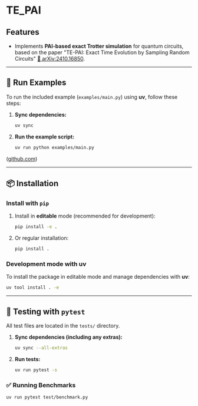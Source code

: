 # TE_PAI

## Features

- Implements **PAI-based exact Trotter simulation** for quantum circuits, based on the paper "TE-PAI: Exact Time Evolution by Sampling Random Circuits" [📄 arXiv:2410.16850](https://arxiv.org/abs/2410.16850).

---

## 🚀 Run Examples

To run the included example (`examples/main.py`) using **uv**, follow these steps:

1. **Sync dependencies:**

   ```bash
   uv sync
   ```

2. **Run the example script:**

   ```bash
   uv run python examples/main.py
   ```

([github.com](https://github.com/astral-sh/uv/issues/10813?utm_source=chatgpt.com))

---

## 📦 Installation

### Install with `pip`

1. Install in **editable** mode (recommended for development):

   ```bash
   pip install -e .
   ```

2. Or regular installation:
   ```bash
   pip install .
   ```

### Development mode with **uv**

To install the package in editable mode and manage dependencies with **uv**:

```bash
uv tool install . -e
```

---

## 🧪 Testing with `pytest`

All test files are located in the `tests/` directory.

1. **Sync dependencies (including any extras):**

   ```bash
   uv sync --all-extras
   ```

2. **Run tests:**

   ```bash
   uv run pytest -s
   ```

### ✅ Running Benchmarks

```bash
uv run pytest test/benchmark.py
```
